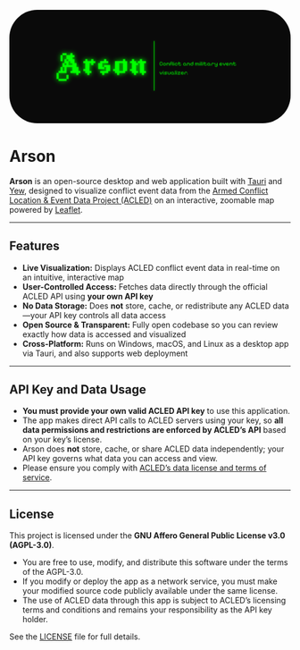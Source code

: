 <p align="center">
  <img src="./Branding/banner.png" alt="Logo" style="border-radius: 50px;"/>
</p>

# Arson

**Arson** is an open-source desktop and web application built with [Tauri](https://tauri.app/) and [Yew](https://yew.rs/), designed to visualize conflict event data from the [Armed Conflict Location & Event Data Project (ACLED)](https://acleddata.com/) on an interactive, zoomable map powered by [Leaflet](https://leafletjs.com/).

---

## Features

* **Live Visualization:** Displays ACLED conflict event data in real-time on an intuitive, interactive map
* **User-Controlled Access:** Fetches data directly through the official ACLED API using **your own API key**
* **No Data Storage:** Does **not** store, cache, or redistribute any ACLED data—your API key controls all data access
* **Open Source & Transparent:** Fully open codebase so you can review exactly how data is accessed and visualized
* **Cross-Platform:** Runs on Windows, macOS, and Linux as a desktop app via Tauri, and also supports web deployment

---

## API Key and Data Usage

* **You must provide your own valid ACLED API key** to use this application.
* The app makes direct API calls to ACLED servers using your key, so **all data permissions and restrictions are enforced by ACLED’s API** based on your key’s license.
* Arson does **not** store, cache, or share ACLED data independently; your API key governs what data you can access and view.
* Please ensure you comply with [ACLED’s data license and terms of service](https://acleddata.com/data/using-the-data/license/).

---

## License

This project is licensed under the **GNU Affero General Public License v3.0 (AGPL-3.0)**.

* You are free to use, modify, and distribute this software under the terms of the AGPL-3.0.
* If you modify or deploy the app as a network service, you must make your modified source code publicly available under the same license.
* The use of ACLED data through this app is subject to ACLED’s licensing terms and conditions and remains your responsibility as the API key holder.

See the [LICENSE](./LICENSE) file for full details.
